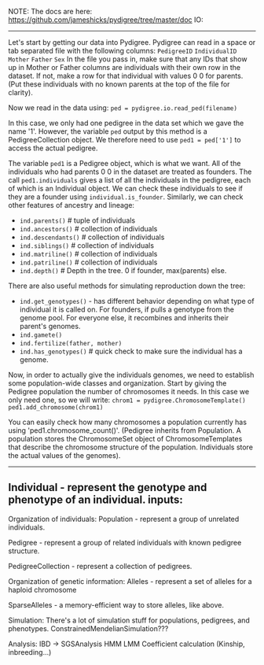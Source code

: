 NOTE: The docs are here: https://github.com/jameshicks/pydigree/tree/master/doc
IO:
________________________________________________________________________________
Let's start by getting our data into Pydigree. Pydigree can read in a space or
tab separated file with the following columns:
 `PedigreeID` `IndividualID`  `Mother`  `Father`   `Sex`
In the file you pass in, make sure that any IDs that show up in Mother or Father
columns are individuals with their own row in the dataset. If not, make a row
for that individual with values 0 0 for parents. (Put these individuals with no
known parents at the top of the file for clarity).

Now we read in the data using:
`ped = pydigree.io.read_ped(filename)`

In this case, we only had one pedigree in the data set which we gave the name '1'.
However, the variable `ped` output by this method is a PedigreeCollection object.
We therefore need to use `ped1 = ped['1']` to access the actual pedigree.

The variable `ped1` is a Pedigree object, which is what we want. All of the
individuals who had parents 0 0 in the dataset are treated as founders. The call
`ped1.individuals` gives a list of all the individuals in the pedigree, each of
which is an Individual object. We can check these individuals to see if they are
a founder using `individual.is_founder`. Similarly, we can check other features
of ancestry and lineage:
- `ind.parents()` #  tuple of individuals
- `ind.ancestors()` #  collection of individuals
- `ind.descendants()` # collection of individuals
- `ind.siblings()` # collection of individuals
- `ind.matriline()` # collection of individuals
- `ind.patriline()` # collection of individuals
- `ind.depth()` # Depth in the tree. 0 if founder, max(parents) else.

There are also useful methods for simulating reproduction down the tree:
- `ind.get_genotypes()` - has different behavior depending on what type of
  individual it is called on. For founders, if pulls a genotype from the genome
  pool. For everyone else, it recombines and inherits their parent's genomes.
- `ind.gamete()`
- `ind.fertilize(father, mother)`
- `ind.has_genotypes()` # quick check to make sure the individual has a genome.

Now, in order to actually give the individuals genomes, we need to establish
some population-wide classes and organization. Start by giving the Pedigree
population the number of chromosomes it needs. In this case we only need one, so
we will write:
`chrom1 = pydigree.ChromosomeTemplate()
ped1.add_chromosome(chrom1)`

You can easily check how many chromosomes a population currently has using
'ped1.chromosome_count()'. (Pedigree inherits from Population. A population
stores the ChromosomeSet object of ChromosomeTemplates that describe the
chromosome structure of the population. Individuals store the actual values of
the genomes).


________________________________________________________________________________



 Individual - represent the genotype and phenotype of an individual.
  inputs:
  -

Organization of individuals:
Population - represent a group of unrelated individuals.

Pedigree - represent a group of related individuals with known pedigree structure.

PedigreeCollection - represent a collection of pedigrees.


Organization of genetic information:
Alleles - represent a set of alleles for a haploid chromosome

SparseAlleles - a memory-efficient way to store alleles, like above.


Simulation:
There's a lot of simulation stuff for populations, pedigrees, and phenotypes.
ConstrainedMendelianSimulation???

Analysis:
IBD -> SGSAnalysis
HMM
LMM
Coefficient calculation (Kinship, inbreeding...)
